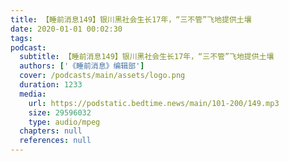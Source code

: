 ```yaml
---
title: 【睡前消息149】银川黑社会生长17年，“三不管”飞地提供土壤
date: 2020-01-01 00:02:30
tags:
podcast:
  subtitle: 【睡前消息149】银川黑社会生长17年，“三不管”飞地提供土壤
  authors: ['《睡前消息》编辑部']
  cover: /podcasts/main/assets/logo.png
  duration: 1233
  media:
    url: https://podstatic.bedtime.news/main/101-200/149.mp3
    size: 29596032
    type: audio/mpeg
  chapters: null
  references: null
---
```

